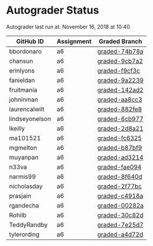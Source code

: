 # Autograder Status
Autograder last run at: November 16, 2018 at 10:40

| GitHub ID | Assignment | Graded Branch |
|-----------|------------|---------------|
| bbordonaro | a6 | [graded-74b78a](https://github.com/Fall2018COMP401-001/a6-bbordonaro/tree/graded-74b78a) | 
| chansun | a6 | [graded-9cb7a2](https://github.com/Fall2018COMP401-001/a6-chansun/tree/graded-9cb7a2) | 
| erinlyons | a6 | [graded-f9cf3c](https://github.com/Fall2018COMP401-001/a6-erinlyons/tree/graded-f9cf3c) | 
| fanieldan | a6 | [graded-9a2239](https://github.com/Fall2018COMP401-001/a6-fanieldan/tree/graded-9a2239) | 
| fruitmania | a6 | [graded-142ad2](https://github.com/Fall2018COMP401-001/a6-fruitmania/tree/graded-142ad2) | 
| johninman | a6 | [graded-aa8cc3](https://github.com/Fall2018COMP401-001/a6-johninman/tree/graded-aa8cc3) | 
| laurencalwilt | a6 | [graded-882fe8](https://github.com/Fall2018COMP401-001/a6-laurencalwilt/tree/graded-882fe8) | 
| lindseyonelson | a6 | [graded-6cb977](https://github.com/Fall2018COMP401-001/a6-lindseyonelson/tree/graded-6cb977) | 
| lkeilly | a6 | [graded-2d8a21](https://github.com/Fall2018COMP401-001/a6-lkeilly/tree/graded-2d8a21) | 
| ma101521 | a6 | [graded-fc6325](https://github.com/Fall2018COMP401-001/a6-ma101521/tree/graded-fc6325) | 
| mgmelton | a6 | [graded-b87bf9](https://github.com/Fall2018COMP401-001/a6-mgmelton/tree/graded-b87bf9) | 
| muyanpan | a6 | [graded-ad3214](https://github.com/Fall2018COMP401-001/a6-muyanpan/tree/graded-ad3214) | 
| n33va | a6 | [graded-fae094](https://github.com/Fall2018COMP401-001/a6-n33va/tree/graded-fae094) | 
| narmis99 | a6 | [graded-8f640d](https://github.com/Fall2018COMP401-001/a6-narmis99/tree/graded-8f640d) | 
| nicholasday | a6 | [graded-2f77bc](https://github.com/Fall2018COMP401-001/a6-nicholasday/tree/graded-2f77bc) | 
| prasjain | a6 | [graded-c4918a](https://github.com/Fall2018COMP401-001/a6-prasjain/tree/graded-c4918a) | 
| rgandecha | a6 | [graded-00282a](https://github.com/Fall2018COMP401-001/a6-rgandecha/tree/graded-00282a) | 
| Rohilb | a6 | [graded-30c82d](https://github.com/Fall2018COMP401-001/a6-Rohilb/tree/graded-30c82d) | 
| TeddyRandby | a6 | [graded-7e25d7](https://github.com/Fall2018COMP401-001/a6-TeddyRandby/tree/graded-7e25d7) | 
| tylerording | a6 | [graded-a4d72d](https://github.com/Fall2018COMP401-001/a6-tylerording/tree/graded-a4d72d) | 
